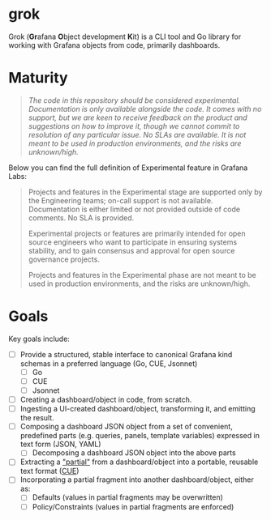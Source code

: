 # grok
Grok (**Gr**afana **O**bject development **K**it) is a CLI tool and Go library for working with Grafana objects from code, primarily dashboards.

# Maturity
> _The code in this repository should be considered experimental. Documentation is only
available alongside the code. It comes with no support, but we are keen to receive
feedback on the product and suggestions on how to improve it, though we cannot commit
to resolution of any particular issue. No SLAs are available. It is not meant to be used
in production environments, and the risks are unknown/high._

Below you can find the full definition of Experimental feature in Grafana Labs:

> Projects and features in the Experimental stage are supported only by the Engineering
teams; on-call support is not available. Documentation is either limited or not provided
outside of code comments. No SLA is provided.
>
> Experimental projects or features are primarily intended for open source engineers who
want to participate in ensuring systems stability, and to gain consensus and approval
for open source governance projects.
>
> Projects and features in the Experimental phase are not meant to be used in production
environments, and the risks are unknown/high.

# Goals
Key goals include:

* [ ] Provide a structured, stable interface to canonical Grafana kind schemas in a preferred language (Go, CUE, Jsonnet)
  * [ ] Go
  * [ ] CUE
  * [ ] Jsonnet
* [ ] Creating a dashboard/object in code, from scratch.
* [ ] Ingesting a UI-created dashboard/object, transforming it, and emitting the result.
* [ ] Composing a dashboard JSON object from a set of convenient, predefined parts (e.g. queries, panels, template variables) expressed in text form (JSON, YAML)
  * [ ] Decomposing a dashboard JSON object into the above parts
* [ ] Extracting a ["partial"](#Partials) from a dashboard/object into a portable, reusable text format ([CUE](https://cuelang.org))
* [ ] Incorporating a partial fragment into another dashboard/object, either as:
  * [ ] Defaults (values in partial fragments may be overwritten)
  * [ ] Policy/Constraints (values in partial fragments are enforced)
